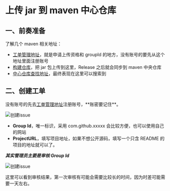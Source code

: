 # 上传 jar 到 maven 中心仓库

## 一、前奏准备

了解几个 maven 相关地址：

- [工单管理地址](https://issues.sonatype.org/)，就是申请上传资格和 groupId 的地方，没有账号的要先从这个地址里面注册账号
- [构建仓库](<https://oss.sonatype.org/#welcome>)，把 jar 包上传到这里，Release 之后就会同步到 maven 中央仓库
- [中心仓库查找地址](<http://search.maven.org/>)，最终表现在这里可以搜索到

## 二、创建工单

没有账号的先去[工单管理地址]([https://issues.sonatype.org](https://issues.sonatype.org/))注册账号，**账密要记住**。

![创建issue](https://raw.githubusercontent.com/deepexi/blog/master/source/_posts/image/创建issue.png)

- **Group Id**，唯一标识，采用 com.github.xxxxx 会比较方便，也可以使用自己的网站
- **ProjectURL**，填写项目地址，如果不想公开源码，填写一个只含 README 的项目的地址就可以了。

***其实管理员主要是审核 Group Id***

![创建issue](https://raw.githubusercontent.com/deepexi/blog/master/source/_posts/image/issue审核结果.png)

这里可以看到审核结果，第一次审核有可能会需要比较长的时间，因为时差可能需要一天左右。